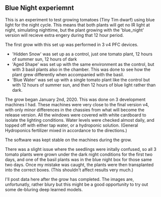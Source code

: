 ## Blue Night experiemnt

This is an experiment to test growing tomatoes (Tiny Tim dwarf) using blue light for the night cycle. This means that both plants will get no IR light at night, simulating nighttime, but the plant growing with the 'blue_night' version will recieve extra engery during that 12 hour period.

The first grow with this set up was performed in 3 v4 PFC devices. 
- 'Hidden Snow' was set up as a control, just one tomato plant, 12 hours of summer sun, 12 hours of dark
- 'Aged Shape' was set up with the same environment as the control, but with 3 basil plants also in the chamber. This was done to see how the plant grew differently when accompanied with the basil.
- 'Blue Water' was set up with a single tomato plant like the control but with 12 hours of summer sun, and then 12 hours of blue light rather than dark.

The grow began January 2nd, 2020.
This was done on 3 development machines I had. These machines were very close to the final version v4, with only minor differences in the chassies from what will become the release version. All the windows were covered with white cardboard to isolate the lighting conditions. Water levels were checked almost daily, and topped off with either tap water, or a hydroponic solution. (General Hydroponics fertilizer mixed in accordance to the directions.)

The software was kept stable on the machines during the grow.

There was a slight issue where the seedlings were initally confused, so all 3 tomato plants were grown under the dark night conditions for the first two days, and one of the basil plants was in the blue night box for those same two days. Once my mistake was caught, the plants were then transplanted into the correct boxes. (This shouldn't affect results very much.)

I'll post data here after the grow has completed. The images are, unfortunatly, rather blury but this might be a good opportunity to try out some de-bluring deep learned models.
